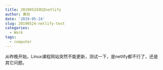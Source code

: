 ```yaml
---
title: 20190524测试netlify
author: 黄俭
date: '2019-05-24'
slug: 20190524-netlify-test
categories:
  - Work
tags:
  - computer
---
```

从昨晚开始，Linux课程网站突然不能更新，测试一下，是netlify都不行了，还是其它问题。